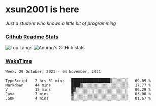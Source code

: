 # xsun2001 is here

*Just a student who knows a little bit of programming*

### [Github Readme Stats](https://github.com/anuraghazra/github-readme-stats)

![Top Langs](https://github-readme-stats.vercel.app/api/top-langs/?username=xsun2001&layout=compact&theme=radical) ![Anurag's GitHub stats](https://github-readme-stats.vercel.app/api?username=xsun2001&show_icons=true&theme=radical)

### [WakaTime](https://wakatime.com)

<!--START_SECTION:waka-->
```text
Week: 29 October, 2021 - 04 November, 2021

TypeScript   2 hrs 51 mins   █████████████████▒░░░░░░░   69.09 % 
Markdown     44 mins         ████▒░░░░░░░░░░░░░░░░░░░░   17.77 % 
V            15 mins         █▓░░░░░░░░░░░░░░░░░░░░░░░   06.29 % 
Java         7 mins          ▓░░░░░░░░░░░░░░░░░░░░░░░░   03.00 % 
JSON         4 mins          ▒░░░░░░░░░░░░░░░░░░░░░░░░   01.67 % 
```
<!--END_SECTION:waka-->
